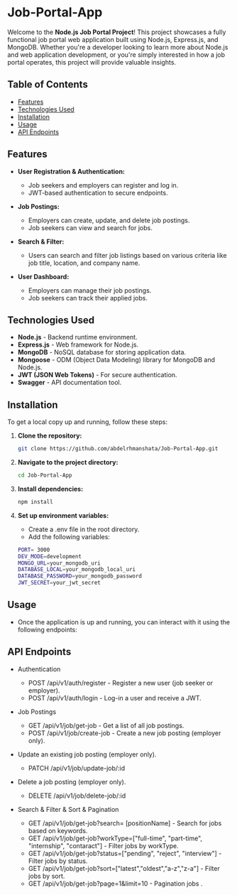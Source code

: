 # Job-Portal-App

Welcome to the **Node.js Job Portal Project**! This project showcases a fully functional job portal web application built using Node.js, Express.js, and MongoDB. Whether you're a developer looking to learn more about Node.js and web application development, or you're simply interested in how a job portal operates, this project will provide valuable insights.

## Table of Contents

- [Features](#features)
- [Technologies Used](#technologies-used)
- [Installation](#installation)
- [Usage](#usage)
- [API Endpoints](#api-endpoints)

## Features

- **User Registration & Authentication:**
  - Job seekers and employers can register and log in.
  - JWT-based authentication to secure endpoints.
  
- **Job Postings:**
  - Employers can create, update, and delete job postings.
  - Job seekers can view and search for jobs.

- **Search & Filter:**
  - Users can search and filter job listings based on various criteria like job title, location, and company name.

- **User Dashboard:**
  - Employers can manage their job postings.
  - Job seekers can track their applied jobs.

## Technologies Used

- **Node.js** - Backend runtime environment.
- **Express.js** - Web framework for Node.js.
- **MongoDB** - NoSQL database for storing application data.
- **Mongoose** - ODM (Object Data Modeling) library for MongoDB and Node.js.
- **JWT (JSON Web Tokens)** - For secure authentication.
- **Swagger** - API documentation tool.
  
## Installation

To get a local copy up and running, follow these steps:

1. **Clone the repository:**
   ```bash
   git clone https://github.com/abdelrhmanshata/Job-Portal-App.git
   ```
   
2. **Navigate to the project directory:**
   ```bash
   cd Job-Portal-App
   ```

3. **Install dependencies:**
   ```bash
   npm install
   ```

4. **Set up environment variables:**
   - Create a .env file in the root directory.
   - Add the following variables:

   ```bash
   PORT= 3000
   DEV_MODE=development
   MONGO_URL=your_mongodb_uri
   DATABASE_LOCAL=your_mongodb_local_uri
   DATABASE_PASSWORD=your_mongodb_password
   JWT_SECRET=your_jwt_secret
   ```

## Usage
- Once the application is up and running, you can interact with it using the following endpoints:

## API Endpoints
- Authentication
  - POST /api/v1/auth/register   - Register a new user (job seeker or employer).
  - POST /api/v1/auth/login      - Log-in a user and receive a JWT.

- Job Postings
  - GET /api/v1/job/get-job      - Get a list of all job postings.
  - POST /api/v1/job/create-job  - Create a new job posting (employer only).

- Update an existing job posting (employer only).
  - PATCH /api/v1/job/update-job/:id

- Delete a job posting (employer only).
  - DELETE /api/v1/job/delete-job/:id

- Search & Filter & Sort & Pagination 
  - GET /api/v1/job/get-job?search= [positionName]                                          - Search for jobs based on keywords.
  - GET /api/v1/job/get-job?workType=["full-time", "part-time", "internship", "contaract"]  - Filter jobs by workType.
  - GET /api/v1/job/get-job?status=["pending", "reject", "interview"]                       - Filter jobs by status.
  - GET /api/v1/job/get-job?sort=["latest","oldest","a-z","z-a"]                            - Filter jobs by sort.
  - GET /api/v1/job/get-job?page=1&limit=10                                                 - Pagination jobs .
  
   

